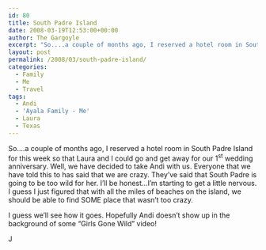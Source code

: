```yaml
---
id: 80
title: South Padre Island
date: 2008-03-19T12:53:00+00:00
author: The Gargoyle
excerpt: "So....a couple of months ago, I reserved a hotel room in South Padre Island for this week so that Laura and I could go and get away for our 1<strong></strong><em></em>st wedding anniversary.  Well, we have decided to take Andi with us.  Everyone that we have told this to has said that we are crazy.  They've said that South Padre is going to be too wild for her.  I'll be honest...I'm starting to get a little nervous.  I guess I just figured that with all the miles of beaches on the island, we should be able to find SOME place that wasn't too crazy.<br />"
layout: post
permalink: /2008/03/south-padre-island/
categories:
  - Family
  - Me
  - Travel
tags:
  - Andi
  - 'Ayala Family - Me'
  - Laura
  - Texas
---
```


So&#8230;.a couple of months ago, I reserved a hotel room in South Padre Island for this week so that Laura and I could go and get away for our 1<sup>st</sup> wedding anniversary. Well, we have decided to take Andi with us. Everyone that we have told this to has said that we are crazy. They&#8217;ve said that South Padre is going to be too wild for her. I&#8217;ll be honest&#8230;I&#8217;m starting to get a little nervous. I guess I just figured that with all the miles of beaches on the island, we should be able to find SOME place that wasn&#8217;t too crazy.

I guess we&#8217;ll see how it goes. Hopefully Andi doesn&#8217;t show up in the background of some &#8220;Girls Gone Wild&#8221; video!

J
